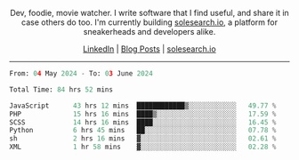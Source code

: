 <p align="center">Dev, foodie, movie watcher. I write software that I find useful, and share it in case others do too. I'm currently building <a href="https://solesearch.io">solesearch.io</a>, a platform for sneakerheads and developers alike.</p>
<p align="center">
  <a href="https://www.linkedin.com/in/peter-rauscher">LinkedIn</a>
  |
  <a href="https://dev.to/peterrauscher">Blog Posts</a>
  |
  <a href="https://solesearch.io">solesearch.io</a>
</p>
<hr/>
<!--START_SECTION:waka-->

```python
From: 04 May 2024 - To: 03 June 2024

Total Time: 84 hrs 52 mins

JavaScript      43 hrs 12 mins  ████████████▒░░░░░░░░░░░░   49.77 %
PHP             15 hrs 16 mins  ████▒░░░░░░░░░░░░░░░░░░░░   17.59 %
SCSS            14 hrs 16 mins  ████░░░░░░░░░░░░░░░░░░░░░   16.45 %
Python          6 hrs 45 mins   ██░░░░░░░░░░░░░░░░░░░░░░░   07.78 %
sh              2 hrs 16 mins   ▓░░░░░░░░░░░░░░░░░░░░░░░░   02.61 %
XML             1 hr 58 mins    ▓░░░░░░░░░░░░░░░░░░░░░░░░   02.28 %
```

<!--END_SECTION:waka-->
